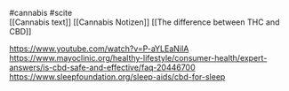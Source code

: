  #cannabis 
 #scite  
[[Cannabis text]]
[[Cannabis Notizen]]
[[The difference between THC and CBD]]


https://www.youtube.com/watch?v=P-aYLEaNiIA
https://www.mayoclinic.org/healthy-lifestyle/consumer-health/expert-answers/is-cbd-safe-and-effective/faq-20446700
https://www.sleepfoundation.org/sleep-aids/cbd-for-sleep
